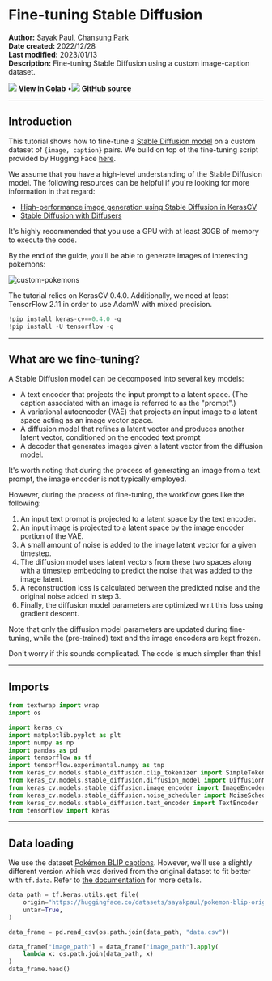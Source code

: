 # Fine-tuning Stable Diffusion

**Author:** [Sayak Paul](https://twitter.com/RisingSayak), [Chansung Park](https://twitter.com/algo_diver)<br>
**Date created:** 2022/12/28<br>
**Last modified:** 2023/01/13<br>
**Description:** Fine-tuning Stable Diffusion using a custom image-caption dataset.


<img class="k-inline-icon" src="https://colab.research.google.com/img/colab_favicon.ico"/> [**View in Colab**](https://colab.research.google.com/github/keras-team/keras-io/blob/master/examples/generative/ipynb/finetune_stable_diffusion.ipynb)  <span class="k-dot">•</span><img class="k-inline-icon" src="https://github.com/favicon.ico"/> [**GitHub source**](https://github.com/keras-team/keras-io/blob/master/examples/generative/finetune_stable_diffusion.py)



---
## Introduction

This tutorial shows how to fine-tune a
[Stable Diffusion model](https://keras.io/guides/keras_cv/generate_images_with_stable_diffusion/)
on a custom dataset of `{image, caption}` pairs. We build on top of the fine-tuning
script provided by Hugging Face
[here](https://github.com/huggingface/diffusers/blob/main/examples/text_to_image/train_text_to_image.py).

We assume that you have a high-level understanding of the Stable Diffusion model.
The following resources can be helpful if you're looking for more information in that regard:

* [High-performance image generation using Stable Diffusion in KerasCV](https://keras.io/guides/keras_cv/generate_images_with_stable_diffusion/)
* [Stable Diffusion with Diffusers](https://huggingface.co/blog/stable_diffusion)

It's highly recommended that you use a GPU with at least 30GB of memory to execute
the code.

By the end of the guide, you'll be able to generate images of interesting pokemons:

![custom-pokemons](https://i.imgur.com/X4m614M.png)

The tutorial relies on KerasCV 0.4.0. Additionally, we need
at least TensorFlow 2.11 in order to use AdamW with mixed precision.


```python
!pip install keras-cv==0.4.0 -q
!pip install -U tensorflow -q
```

---
## What are we fine-tuning?

A Stable Diffusion model can be decomposed into several key models:

* A text encoder that projects the input prompt to a latent space. (The caption
associated with an image is referred to as the "prompt".)
* A variational autoencoder (VAE) that projects an input image to a latent space acting
as an image vector space.
* A diffusion model that refines a latent vector and produces another latent vector, conditioned
on the encoded text prompt
* A decoder that generates images given a latent vector from the diffusion model.

It's worth noting that during the process of generating an image from a text prompt, the
image encoder is not typically employed.

However, during the process of fine-tuning, the workflow goes like the following:

1. An input text prompt is projected to a latent space by the text encoder.
2. An input image is projected to a latent space by the image encoder portion of the VAE.
3. A small amount of noise is added to the image latent vector for a given timestep.
4. The diffusion model uses latent vectors from these two spaces along with a timestep embedding
to predict the noise that was added to the image latent.
5. A reconstruction loss is calculated between the predicted noise and the original noise
added in step 3.
6. Finally, the diffusion model parameters are optimized w.r.t this loss using
gradient descent.

Note that only the diffusion model parameters are updated during fine-tuning, while the
(pre-trained) text and the image encoders are kept frozen.

Don't worry if this sounds complicated. The code is much simpler than this!

---
## Imports


```python
from textwrap import wrap
import os

import keras_cv
import matplotlib.pyplot as plt
import numpy as np
import pandas as pd
import tensorflow as tf
import tensorflow.experimental.numpy as tnp
from keras_cv.models.stable_diffusion.clip_tokenizer import SimpleTokenizer
from keras_cv.models.stable_diffusion.diffusion_model import DiffusionModel
from keras_cv.models.stable_diffusion.image_encoder import ImageEncoder
from keras_cv.models.stable_diffusion.noise_scheduler import NoiseScheduler
from keras_cv.models.stable_diffusion.text_encoder import TextEncoder
from tensorflow import keras
```
---
## Data loading

We use the dataset
[Pokémon BLIP captions](https://huggingface.co/datasets/lambdalabs/pokemon-blip-captions).
However, we'll use a slightly different version which was derived from the original
dataset to fit better with `tf.data`. Refer to
[the documentation](https://huggingface.co/datasets/sayakpaul/pokemon-blip-original-version)
for more details.


```python
data_path = tf.keras.utils.get_file(
    origin="https://huggingface.co/datasets/sayakpaul/pokemon-blip-original-version/resolve/main/pokemon_dataset.tar.gz",
    untar=True,
)

data_frame = pd.read_csv(os.path.join(data_path, "data.csv"))

data_frame["image_path"] = data_frame["image_path"].apply(
    lambda x: os.path.join(data_path, x)
)
data_frame.head()
```




<div>
<style scoped>
    .dataframe tbody tr th:only-of-type {
        vertical-align: middle;
    }

<div class="k-default-codeblock">
```
.dataframe tbody tr th {
    vertical-align: top;
}

.dataframe thead th {
    text-align: right;
}
```
</div>
</style>
<table border="1" class="dataframe">
  <thead>
    <tr style="text-align: right;">
      <th></th>
      <th>image_path</th>
      <th>caption</th>
    </tr>
  </thead>
  <tbody>
    <tr>
      <th>0</th>
      <td>/home/jupyter/.keras/datasets/pokemon_dataset/...</td>
      <td>a drawing of a green pokemon with red eyes</td>
    </tr>
    <tr>
      <th>1</th>
      <td>/home/jupyter/.keras/datasets/pokemon_dataset/...</td>
      <td>a green and yellow toy with a red nose</td>
    </tr>
    <tr>
      <th>2</th>
      <td>/home/jupyter/.keras/datasets/pokemon_dataset/...</td>
      <td>a red and white ball with an angry look on its...</td>
    </tr>
    <tr>
      <th>3</th>
      <td>/home/jupyter/.keras/datasets/pokemon_dataset/...</td>
      <td>a cartoon ball with a smile on it's face</td>
    </tr>
    <tr>
      <th>4</th>
      <td>/home/jupyter/.keras/datasets/pokemon_dataset/...</td>
      <td>a bunch of balls with faces drawn on them</td>
    </tr>
  </tbody>
</table>
</div>



Since we have only 833 `{image, caption}` pairs, we can precompute the text embeddings from
the captions. Moreover, the text encoder will be kept frozen during the course of
fine-tuning, so we can save some compute by doing this.

Before we use the text encoder, we need to tokenize the captions.


```python
# The padding token and maximum prompt length are specific to the text encoder.
# If you're using a different text encoder be sure to change them accordingly.
PADDING_TOKEN = 49407
MAX_PROMPT_LENGTH = 77

# Load the tokenizer.
tokenizer = SimpleTokenizer()

#  Method to tokenize and pad the tokens.
def process_text(caption):
    tokens = tokenizer.encode(caption)
    tokens = tokens + [PADDING_TOKEN] * (MAX_PROMPT_LENGTH - len(tokens))
    return np.array(tokens)


# Collate the tokenized captions into an array.
tokenized_texts = np.empty((len(data_frame), MAX_PROMPT_LENGTH))

all_captions = list(data_frame["caption"].values)
for i, caption in enumerate(all_captions):
    tokenized_texts[i] = process_text(caption)
```

---
## Prepare a `tf.data.Dataset`

In this section, we'll prepare a `tf.data.Dataset` object from the input image file paths
and their corresponding caption tokens. The section will include the following:

* Pre-computation of the text embeddings from the tokenized captions.
* Loading and augmentation of the input images.
* Shuffling and batching of the dataset.


```python
RESOLUTION = 256
AUTO = tf.data.AUTOTUNE
POS_IDS = tf.convert_to_tensor([list(range(MAX_PROMPT_LENGTH))], dtype=tf.int32)

augmenter = keras.Sequential(
    layers=[
        keras_cv.layers.CenterCrop(RESOLUTION, RESOLUTION),
        keras_cv.layers.RandomFlip(),
        tf.keras.layers.Rescaling(scale=1.0 / 127.5, offset=-1),
    ]
)
text_encoder = TextEncoder(MAX_PROMPT_LENGTH)


def process_image(image_path, tokenized_text):
    image = tf.io.read_file(image_path)
    image = tf.io.decode_png(image, 3)
    image = tf.image.resize(image, (RESOLUTION, RESOLUTION))
    return image, tokenized_text


def apply_augmentation(image_batch, token_batch):
    return augmenter(image_batch), token_batch


def run_text_encoder(image_batch, token_batch):
    return (
        image_batch,
        token_batch,
        text_encoder([token_batch, POS_IDS], training=False),
    )


def prepare_dict(image_batch, token_batch, encoded_text_batch):
    return {
        "images": image_batch,
        "tokens": token_batch,
        "encoded_text": encoded_text_batch,
    }


def prepare_dataset(image_paths, tokenized_texts, batch_size=1):
    dataset = tf.data.Dataset.from_tensor_slices((image_paths, tokenized_texts))
    dataset = dataset.shuffle(batch_size * 10)
    dataset = dataset.map(process_image, num_parallel_calls=AUTO).batch(batch_size)
    dataset = dataset.map(apply_augmentation, num_parallel_calls=AUTO)
    dataset = dataset.map(run_text_encoder, num_parallel_calls=AUTO)
    dataset = dataset.map(prepare_dict, num_parallel_calls=AUTO)
    return dataset.prefetch(AUTO)

```

The baseline Stable Diffusion model was trained using images with 512x512 resolution. It's
unlikely for a model that's trained using higher-resolution images to transfer well to
lower-resolution images. However, the current model will lead to OOM if we keep the
resolution to 512x512 (without enabling mixed-precision). Therefore, in the interest of
interactive demonstrations, we kept the input resolution to 256x256.


```python
# Prepare the dataset.
training_dataset = prepare_dataset(
    np.array(data_frame["image_path"]), tokenized_texts, batch_size=4
)

# Take a sample batch and investigate.
sample_batch = next(iter(training_dataset))

for k in sample_batch:
    print(k, sample_batch[k].shape)
```

<div class="k-default-codeblock">
```
images (4, 256, 256, 3)
tokens (4, 77)
encoded_text (4, 77, 768)
```
</div>
We can also take a look at the training images and their corresponding captions.


```python
plt.figure(figsize=(20, 10))

for i in range(3):
    ax = plt.subplot(1, 4, i + 1)
    plt.imshow((sample_batch["images"][i] + 1) / 2)

    text = tokenizer.decode(sample_batch["tokens"][i].numpy().squeeze())
    text = text.replace("<|startoftext|>", "")
    text = text.replace("<|endoftext|>", "")
    text = "\n".join(wrap(text, 12))
    plt.title(text, fontsize=15)

    plt.axis("off")
```


    
![png](/img/examples/generative/finetune_stable_diffusion/finetune_stable_diffusion_15_0.png)
    

---
## A trainer class for the fine-tuning loop


```python

class Trainer(tf.keras.Model):
    # Reference:
    # https://github.com/huggingface/diffusers/blob/main/examples/text_to_image/train_text_to_image.py

    def __init__(
        self,
        diffusion_model,
        vae,
        noise_scheduler,
        use_mixed_precision=False,
        max_grad_norm=1.0,
        **kwargs
    ):
        super().__init__(**kwargs)

        self.diffusion_model = diffusion_model
        self.vae = vae
        self.noise_scheduler = noise_scheduler
        self.max_grad_norm = max_grad_norm

        self.use_mixed_precision = use_mixed_precision
        self.vae.trainable = False

    def train_step(self, inputs):
        images = inputs["images"]
        encoded_text = inputs["encoded_text"]
        batch_size = tf.shape(images)[0]

        with tf.GradientTape() as tape:
            # Project image into the latent space and sample from it.
            latents = self.sample_from_encoder_outputs(self.vae(images, training=False))
            # Know more about the magic number here:
            # https://keras.io/examples/generative/fine_tune_via_textual_inversion/
            latents = latents * 0.18215

            # Sample noise that we'll add to the latents.
            noise = tf.random.normal(tf.shape(latents))

            # Sample a random timestep for each image.
            timesteps = tnp.random.randint(
                0, self.noise_scheduler.train_timesteps, (batch_size,)
            )

            # Add noise to the latents according to the noise magnitude at each timestep
            # (this is the forward diffusion process).
            noisy_latents = self.noise_scheduler.add_noise(
                tf.cast(latents, noise.dtype), noise, timesteps
            )

            # Get the target for loss depending on the prediction type
            # just the sampled noise for now.
            target = noise  # noise_schedule.predict_epsilon == True

            # Predict the noise residual and compute loss.
            timestep_embedding = tf.map_fn(
                lambda t: self.get_timestep_embedding(t), timesteps, dtype=tf.float32
            )
            timestep_embedding = tf.squeeze(timestep_embedding, 1)
            model_pred = self.diffusion_model(
                [noisy_latents, timestep_embedding, encoded_text], training=True
            )
            loss = self.compiled_loss(target, model_pred)
            if self.use_mixed_precision:
                loss = self.optimizer.get_scaled_loss(loss)

        # Update parameters of the diffusion model.
        trainable_vars = self.diffusion_model.trainable_variables
        gradients = tape.gradient(loss, trainable_vars)
        if self.use_mixed_precision:
            gradients = self.optimizer.get_unscaled_gradients(gradients)
        gradients = [tf.clip_by_norm(g, self.max_grad_norm) for g in gradients]
        self.optimizer.apply_gradients(zip(gradients, trainable_vars))

        return {m.name: m.result() for m in self.metrics}

    def get_timestep_embedding(self, timestep, dim=320, max_period=10000):
        half = dim // 2
        log_max_preiod = tf.math.log(tf.cast(max_period, tf.float32))
        freqs = tf.math.exp(
            -log_max_preiod * tf.range(0, half, dtype=tf.float32) / half
        )
        args = tf.convert_to_tensor([timestep], dtype=tf.float32) * freqs
        embedding = tf.concat([tf.math.cos(args), tf.math.sin(args)], 0)
        embedding = tf.reshape(embedding, [1, -1])
        return embedding

    def sample_from_encoder_outputs(self, outputs):
        mean, logvar = tf.split(outputs, 2, axis=-1)
        logvar = tf.clip_by_value(logvar, -30.0, 20.0)
        std = tf.exp(0.5 * logvar)
        sample = tf.random.normal(tf.shape(mean), dtype=mean.dtype)
        return mean + std * sample

    def save_weights(self, filepath, overwrite=True, save_format=None, options=None):
        # Overriding this method will allow us to use the `ModelCheckpoint`
        # callback directly with this trainer class. In this case, it will
        # only checkpoint the `diffusion_model` since that's what we're training
        # during fine-tuning.
        self.diffusion_model.save_weights(
            filepath=filepath,
            overwrite=overwrite,
            save_format=save_format,
            options=options,
        )

```

One important implementation detail to note here: Instead of directly taking
the latent vector produced by the image encoder (which is a VAE), we sample from the
mean and log-variance predicted by it. This way, we can achieve better sample
quality and diversity.

It's common to add support for mixed-precision training along with exponential
moving averaging of model weights for fine-tuning these models. However, in the interest
of brevity, we discard those elements. More on this later in the tutorial.

---
## Initialize the trainer and compile it


```python
# Enable mixed-precision training if the underlying GPU has tensor cores.
USE_MP = True
if USE_MP:
    keras.mixed_precision.set_global_policy("mixed_float16")

image_encoder = ImageEncoder(RESOLUTION, RESOLUTION)
diffusion_ft_trainer = Trainer(
    diffusion_model=DiffusionModel(RESOLUTION, RESOLUTION, MAX_PROMPT_LENGTH),
    # Remove the top layer from the encoder, which cuts off the variance and only
    # returns the mean.
    vae=tf.keras.Model(
        image_encoder.input,
        image_encoder.layers[-2].output,
    ),
    noise_scheduler=NoiseScheduler(),
    use_mixed_precision=USE_MP,
)

# These hyperparameters come from this tutorial by Hugging Face:
# https://huggingface.co/docs/diffusers/training/text2image
lr = 1e-5
beta_1, beta_2 = 0.9, 0.999
weight_decay = (1e-2,)
epsilon = 1e-08

optimizer = tf.keras.optimizers.experimental.AdamW(
    learning_rate=lr,
    weight_decay=weight_decay,
    beta_1=beta_1,
    beta_2=beta_2,
    epsilon=epsilon,
)
diffusion_ft_trainer.compile(optimizer=optimizer, loss="mse")
```

---
## Fine-tuning

To keep the runtime of this tutorial short, we just fine-tune for an epoch.


```python
epochs = 1
ckpt_path = "finetuned_stable_diffusion.h5"
ckpt_callback = tf.keras.callbacks.ModelCheckpoint(
    ckpt_path,
    save_weights_only=True,
    monitor="loss",
    mode="min",
)
diffusion_ft_trainer.fit(training_dataset, epochs=epochs, callbacks=[ckpt_callback])
```
---
## Inference

We fine-tuned the model for 60 epochs on an image resolution of 512x512. To allow
training with this resolution, we incorporated mixed-precision support. You can
check out
[this repository](https://github.com/sayakpaul/stabe-diffusion-keras-ft)
for more details. It additionally provides support for exponential moving averaging of
the fine-tuned model parameters and model checkpointing.


For this section, we'll use the checkpoint derived after 60 epochs of fine-tuning.


```python
weights_path = tf.keras.utils.get_file(
    origin="https://huggingface.co/sayakpaul/kerascv_sd_pokemon_finetuned/resolve/main/ckpt_epochs_72_res_512_mp_True.h5"
)

img_height = img_width = 512
pokemon_model = keras_cv.models.StableDiffusion(
    img_width=img_width, img_height=img_height
)
# We just reload the weights of the fine-tuned diffusion model.
pokemon_model.diffusion_model.load_weights(weights_path)
```

<div class="k-default-codeblock">
```
By using this model checkpoint, you acknowledge that its usage is subject to the terms of the CreativeML Open RAIL-M license at https://raw.githubusercontent.com/CompVis/stable-diffusion/main/LICENSE

```
</div>
Now, we can take this model for a test-drive.


```python
prompts = ["Yoda", "Hello Kitty", "A pokemon with red eyes"]
images_to_generate = 3
outputs = {}

for prompt in prompts:
    generated_images = pokemon_model.text_to_image(
        prompt, batch_size=images_to_generate, unconditional_guidance_scale=40
    )
    outputs.update({prompt: generated_images})
```

<div class="k-default-codeblock">
```
25/25 [==============================] - 17s 231ms/step
25/25 [==============================] - 6s 229ms/step
25/25 [==============================] - 6s 229ms/step

```
</div>
With 60 epochs of fine-tuning (a good number is about 70), the generated images were not
up to the mark. So, we experimented with the number of steps Stable Diffusion takes
during the inference time and the `unconditional_guidance_scale` parameter.

We found the best results with this checkpoint with `unconditional_guidance_scale` set to
40.


```python

def plot_images(images, title):
    plt.figure(figsize=(20, 20))
    for i in range(len(images)):
        ax = plt.subplot(1, len(images), i + 1)
        plt.imshow(images[i])
        plt.title(title, fontsize=12)
        plt.axis("off")


for prompt in outputs:
    plot_images(outputs[prompt], prompt)
```

![png](/img/examples/generative/finetune_stable_diffusion/finetune_stable_diffusion_28_0.png)
    



    
![png](/img/examples/generative/finetune_stable_diffusion/finetune_stable_diffusion_28_1.png)
    



    
![png](/img/examples/generative/finetune_stable_diffusion/finetune_stable_diffusion_28_2.png)

We can notice that the model has started adapting to the style of our dataset. You can
check the
[accompanying repository](https://github.com/sayakpaul/stable-diffusion-keras-ft#results)
for more comparisons and commentary. If you're feeling adventurous to try out a demo,
you can check out
[this resource](https://huggingface.co/spaces/sayakpaul/pokemon-sd-kerascv).

---
## Conclusion and acknowledgements

We demonstrated how to fine-tune the Stable Diffusion model on a custom dataset. While
the results are far from aesthetically pleasing, we believe with more epochs of
fine-tuning, they will likely improve. To enable that, having support for gradient
accumulation and distributed training is crucial. This can be thought of as the next step
in this tutorial.

There is another interesting way in which Stable Diffusion models can be fine-tuned,
called textual inversion. You can refer to
[this tutorial](https://keras.io/examples/generative/fine_tune_via_textual_inversion/)
to know more about it.

We'd like to acknowledge the GCP Credit support from ML Developer Programs' team at
Google. We'd like to thank the Hugging Face team for providing the
[fine-tuning script](https://github.com/huggingface/diffusers/blob/main/examples/text_to_image/train_text_to_image.py)
. It's very readable and easy to understand.

